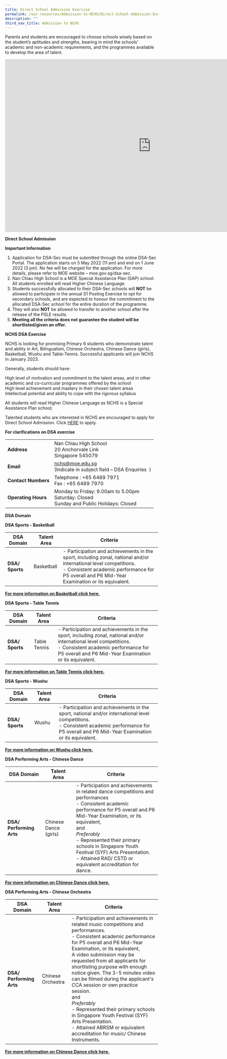 ```yaml
---
title: Direct School Admission Exercise
permalink: /our-resources/Admission-to-NCHS/Direct-School-Admission-Exercise
description: ""
third_nav_title: Admission to NCHS
---
```

Parents and students are encouraged to choose schools wisely based on the student’s aptitudes and strengths, bearing in mind the schools’ academic and non-academic requirements, and the programmes available to develop the area of talent.

<iframe src="https://docs.google.com/presentation/d/e/2PACX-1vTFXQWLYQBDkuOYC9KOfShb9v6IobQNtDO_fwO8SolcIs7eiih2hJABg5iPr7BULnzyWFAuS_R8VTqR/embed?start=false&amp;loop=false&amp;delayms=3000" frameborder="0" width="960" height="569" allowfullscreen="true"></iframe>

**Direct School Admission**

**Important Information**

1.  Application for DSA-Sec must be submitted through the online DSA-Sec Portal. The application starts on 5 May 2022 (11 am) and end on 1 June 2022 (3 pm). No fee will be charged for the application. For more details, please refer to MOE website – moe.gov.sg/dsa-sec.
2.  Nan Chiau High School is a MOE Special Assistance Plan (SAP) school. All students enrolled will read Higher Chinese Language.
3.  Students successfully allocated to their DSA-Sec schools will&nbsp;**NOT**&nbsp;be allowed to participate in the annual S1 Posting Exercise to opt for secondary schools, and are expected to honour the commitment to the allocated DSA-Sec school for the entire duration of the programme.
4.  They will also&nbsp;**NOT**&nbsp;be allowed to transfer to another school after the release of the PSLE results.
5.  **Meeting all the criteria does not guarantee the student will be shortlisted/given an offer.**

**NCHS DSA Exercise**

NCHS is looking for promising Primary 6 students who demonstrate talent and ability in Art, Bilingualism, Chinese Orchestra, Chinese Dance (girls), Basketball, Wushu and Table-Tennis. Successful applicants will join NCHS in January 2023.

  

Generally, students should have:

  

High level of motivation and commitment to the talent areas, and in other academic and co-curricular programmes offered by the school<br>
High level achievement and mastery in their chosen talent areas<br>
Intellectual potential and ability to cope with the rigorous syllabus&nbsp;

  

All students will read Higher Chinese Language as NCHS is a Special Assistance Plan school;

  

Talented students who are interested in NCHS are encouraged to apply for Direct School Admission. Click&nbsp;[HERE](https://www.moe.gov.sg/secondary/dsa)&nbsp;to apply.

**For clarifications on DSA exercise**

|  |  |
| -------- | -------- | 
| **Address**     | Nan Chiau High School  <br>20 Anchorvale Link  <br>Singapore 545079     | 
|**Email**|[nchs@moe.edu.sg](mailto:nchs@moe.edu.sg)  <br>(Indicate in subject field – DSA Enquiries&nbsp;  )
|**Contact Numbers**|Telephone : +65 6489 7971  <br>Fax : +65 6489 7970|
|**Operating Hours**|Monday to Friday: 9.00am to 5.00pm  <br>Saturday: Closed  <br>Sunday and Public Holidays: Closed |
	
	
	
	
**DSA Domain**

**DSA Sports - Basketball**

| DSA Domain| Talent Area | Criteria |
| -------- | -------- | -------- |
| **DSA/ Sports**     | Basketball     | -   Participation and achievements in the sport, including zonal, national and/or international level competitions.  <br>-   Consistent academic performance for P5 overall and P6 Mid-Year Examination or its equivalent.     |

**[For more information on Basketball click here.](/co-curricular-activities/sports-and-games/basketball)**

**DSA Sports - Table Tennis**

| DSA Domain| Talent Area | Criteria |
| -------- | -------- | -------- |
| **DSA/ Sports**     | Table Tennis     | -   Participation and achievements in the sport, including zonal, national and/or international level competitions.  <br>-   Consistent academic performance for P5 overall and P6 Mid-Year Examination or its equivalent.     |

**[For more information on Table Tennis click here.](/co-curricular-activities/sports-and-games/table-tennis)**

**DSA Sports - Wushu**

| DSA Domain| Talent Area | Criteria |
| -------- | -------- | -------- |
| **DSA/ Sports**     | Wushu    | -   Participation and achievements in the sport, national and/or international level competitions.  <br>-   Consistent academic performance for P5 overall and P6 Mid-Year Examination or its equivalent.     |

**[For more information on Wushu click here.](/co-curricular-activities/sports-and-games/wushu)**

**DSA Performing Arts - Chinese Dance**

| DSA Domain| Talent Area | Criteria |
| -------- | -------- | -------- |
| **DSA/ Performing Arts**     |Chinese Dance (girls)  | -    Participation and achievements in related dance competitions and performances<br>-   Consistent academic performance for P5 overall and P6 Mid-Year Examination, or its equivalent,<br>and<br>_Preferably_<br>-   Represented their primary schools in Singapore Youth Festival (SYF) Arts Presentation.<br>-   Attained RAD/ CSTD or equivalent accreditation for dance.   |

**[For more information on Chinese Dance click here.](/co-curricular-activities/performing-arts/chinese-dance)**

**DSA Performing Arts - Chinese Orchestra**

| DSA Domain| Talent Area | Criteria |
| -------- | -------- | -------- |
| **DSA/ Performing Arts**     |Chinese Orchestra  | -       Participation and achievements in related music competitions and performances.<br>-   Consistent academic performance for P5 overall and P6 Mid-Year Examination, or its equivalent,<br>   A video submission may be requested from all applicants for shortlisting purpose with enough notice given. The 3-5 minutes video can be filmed during the applicant's CCA session or own practice session.<br>and<br>_Preferably_<br>-  Represented their primary schools in Singapore Youth Festival (SYF) Arts Presentation.<br>-   Attained ABRSM or equivalent accreditation for music/ Chinese Instruments.  |

**[For more information on Chinese Dance click here.](/co-curricular-activities/performing-arts/chinese-dance)**